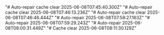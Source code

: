 "# Auto-repair cache clear 2025-06-08T07:45:40.300Z" 
"# Auto-repair cache clear 2025-06-08T07:46:13.236Z" 
"# Auto-repair cache clear 2025-06-08T07:46:46.444Z" 
"# Auto-repair 2025-06-08T07:58:27.163Z" 
"# Auto-repair 2025-06-08T07:59:29.243Z" 
"# Auto-repair 2025-06-08T08:00:31.449Z" 
"# Cache clear 2025-06-08T08:11:30.129Z" 
